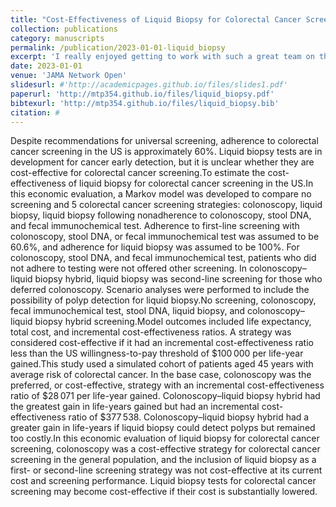 ```yaml
---
title: "Cost-Effectiveness of Liquid Biopsy for Colorectal Cancer Screening in Patients Who Are Unscreened"
collection: publications
category: manuscripts
permalink: /publication/2023-01-01-liquid_biopsy
excerpt: 'I really enjoyed getting to work with such a great team on this paper, all of whom brought tremendous time and talent to the task. This was also a great opportunity to build up the cost-effectiveness and probabilistic sensitivity analysis side of my modelling skills. Getting to play a part in this sort of research where there is a real opportunity to shift healthcare policy and impact lives was deeply rewarding too.'
date: 2023-01-01
venue: 'JAMA Network Open'
slidesurl: #'http://academicpages.github.io/files/slides1.pdf'
paperurl: 'http://mtp354.github.io/files/liquid_biopsy.pdf'
bibtexurl: 'http://mtp354.github.io/files/liquid_biopsy.bib'
citation: #
---
```

Despite recommendations for universal screening, adherence to colorectal cancer screening in the US is approximately 60\%. Liquid biopsy tests are in development for cancer early detection, but it is unclear whether they are cost-effective for colorectal cancer screening.To estimate the cost-effectiveness of liquid biopsy for colorectal cancer screening in the US.In this economic evaluation, a Markov model was developed to compare no screening and 5 colorectal cancer screening strategies: colonoscopy, liquid biopsy, liquid biopsy following nonadherence to colonoscopy, stool DNA, and fecal immunochemical test. Adherence to first-line screening with colonoscopy, stool DNA, or fecal immunochemical test was assumed to be 60.6\%, and  adherence for liquid biopsy was assumed to be 100\%. For colonoscopy, stool DNA, and fecal immunochemical test, patients who did not adhere to testing were not offered other screening. In colonoscopy–liquid biopsy hybrid, liquid biopsy was second-line screening for those who deferred colonoscopy. Scenario analyses were performed to include the possibility of polyp detection for liquid biopsy.No screening, colonoscopy, fecal immunochemical test, stool DNA, liquid biopsy, and colonoscopy–liquid biopsy hybrid screening.Model outcomes included life expectancy, total cost, and incremental cost-effectiveness ratios. A strategy was considered cost-effective if it had an incremental cost-effectiveness ratio less than the US willingness-to-pay threshold of \$100 000 per life-year gained.This study used a simulated cohort of patients aged 45 years with average risk of colorectal cancer. In the base case, colonoscopy was the preferred, or cost-effective, strategy with an incremental cost-effectiveness ratio of \$28 071 per life-year gained. Colonoscopy–liquid biopsy hybrid had the greatest gain in life-years gained but had an incremental cost-effectiveness ratio of \$377 538. Colonoscopy–liquid biopsy hybrid had a greater gain in life-years if liquid biopsy could detect polyps but remained too costly.In this economic evaluation of liquid biopsy for colorectal cancer screening, colonoscopy was a cost-effective strategy for colorectal cancer screening in the general population, and the inclusion of liquid biopsy as a first- or second-line screening strategy was not cost-effective at its current cost and screening performance. Liquid biopsy tests for colorectal cancer screening may become cost-effective if their cost is substantially lowered.
